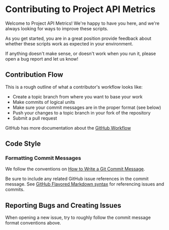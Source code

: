 # Contributing to Project API Metrics

Welcome to Project API Metrics! We're happy to have you here,
and we're always looking for ways to improve these scripts.

As you get started, you are in a great position provide feedback 
about whether these scripts work as expected in your environment.

If anything doesn't make sense, or doesn't work when you run it, please open a
bug report and let us know!

## Contribution Flow

This is a rough outline of what a contributor's workflow looks like:

- Create a topic branch from where you want to base your work
- Make commits of logical units
- Make sure your commit messages are in the proper format (see below)
- Push your changes to a topic branch in your fork of the repository
- Submit a pull request

GitHub has more documentation about the [GitHub Workflow](https://docs.github.com/en/get-started/quickstart/github-flow)

## Code Style

### Formatting Commit Messages

We follow the conventions on [How to Write a Git Commit Message](http://chris.beams.io/posts/git-commit/).

Be sure to include any related GitHub issue references in the commit message.  See
[GitHub Flavored Markdown syntax](https://guides.github.com/features/mastering-markdown/#GitHub-flavored-markdown) for referencing issues
and commits.

## Reporting Bugs and Creating Issues

When opening a new issue, try to roughly follow the commit message format conventions above.
